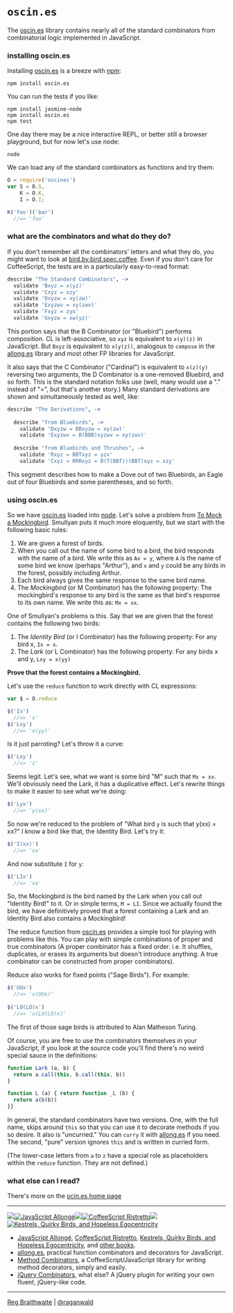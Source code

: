 # `oscin.es`

The [oscin.es] library contains nearly all of the standard combinators from combinatorial logic implemented in JavaScript.

### installing oscin.es

Installing [oscin.es] is a breeze with [npm]:

    npm install oscin.es
    
You can run the tests if you like:

    npm install jasmine-node
    npm install oscin.es
    npm test

One day there may be a nice interactive REPL, or better still a browser playground, but for now let's use node:

    node
    
We can load any of the standard combinators as functions and try them:

```javascript
O = require('oscines')
var S = O.S,
    K = O.K,
    I = O.I;

K('foo')('bar')
  //=> 'foo'
```

### what are the combinators and what do they do?

If you don't remember all the combinators' letters and what they do, you might want to look at [bird.by.bird.spec.coffee]. Even if you don't care for CoffeeScript, the tests are in a particularly easy-to-read format:

```coffeescript
describe "The Standard Combinators", ->
  validate 'Bxyz = x(yz)'
  validate 'Cxyz = xzy'
  validate 'Dxyzw = xy(zw)'
  validate 'Exyzwv = xy(zwv)'
  validate 'Fxyz = zyx'
  validate 'Gxyzw = xw(yz)'
```

This portion says that the B Combinator (or "Bluebird") performs composition. CL is left-associative, so `xyz` is equivalent to `x(y)(z)` in JavaScript. But `Bxyz` is equivalent to `x(y(z))`, analogous to `compose` in the [allong.es] library and most other FP libraries for JavaScript.

[oscin.es]: http://oscin.es
[allong.es]: http://allong.es
[npm]: hpmjs.org
[bird.by.bird.spec.coffee]: https://github.com/raganwald/oscin.es/blob/master/spec/bird.by.bird.spec.coffee
[mock]: http://www.amazon.com/gp/product/0192801422?ie=UTF8&tag=raganwald001-20&linkCode=as2&camp=1789&creative=9325&creativeASIN=0192801422

It also says that the C Combinator ("Cardinal") is equivalent to `x(z)(y)` reversing two arguments, the D Combinator is a one-removed Bluebird, and so forth. This is the standard notation folks use (well, many would use a "." instead of "=", but that's another story.) Many standard derivations are shown and simultaneously tested as well, like:

```coffeescript
describe "The Derivations", ->
  
  describe "from Bluebirds", ->
    validate 'Dxyzw = BBxyzw = xy(zw)'
    validate 'Exyzwv = B(BBB)xyzwv = xy(zwv)'
    
  describe "from Bluebirds and Thrushes", ->
    validate 'Rxyz = BBTxyz = yzx'
    validate 'Cxyz = RRRxyz = B(T(BBT))(BBT)xyz = xzy'
```

This segment describes how to make a Dove out of two Bluebirds, an Eagle out of four Bluebirds and some parentheses, and so forth.

### using oscin.es

So we have [oscin.es] loaded into [node]. Let's solve a problem from [To Mock a Mockingbird][mock]. Smullyan puts it much more eloquently, but we start with the following basic rules:

1. We are given a forest of birds.
2. When you call out the name of some bird to a bird, the bird responds with the name of a bird. We write this as `Ax = y`, where `A` is the name of some bird we know (perhaps "Arthur"), and `x` and `y` could be any birds in the forest, possibly including Arthur.
3. Each bird always gives the same response to the same bird name.
4. The *Mockingbird* (or M Combinator) has the following property: The mockingbird's response to any bird is the same as that bird's response to its own name. We write this as: `Mx = xx`.

One of Smullyan's problems is this. Say that we are given that the forest contains the following two birds:

1. The *Identity Bird* (or I Combinator) has the following property: For any bird x, `Ix = x`.
2. The *Lark* (or L Combinator) has the following property: For any birds x and y, `Lxy = x(yy)`

**Prove that the forest contains a Mockingbird.**

Let's use the `reduce` function to work directly with CL expressions:

```javascript
var $ = O.reduce

$('Ix')
  //=> 'x'
$('Lxy')
  //=> 'x(yy)'
```

Is it just parroting? Let's throw it a curve:

```javascript
$('Lxy')
  //=> 'z'
```

Seems legit. Let's see, what we want is some bird "M" such that `Mx = xx`. We'll obviously need the Lark, it has a duplicative effect. Let's rewrite things to make it easier to see what we're doing:

```javascript
$('Lyx')
  //=> 'y(xx)'
```

So now we're reduced to the problem of "What bird `y` is such that y(xx) = xx?" I know a bird like that, the Identity Bird. Let's try it:

```javascript
$('I(xx)')
  //=> 'xx'
```
And now substitute `I` for `y`:

```javascript
$('LIx')
  //=> 'xx'
```

So, the Mockingbird is the bird named by the Lark when you call out "Identity Bird!" to it. Or in simple terms, `M = LI`. Since we actually found the bird, we have definitively proved that a forest containing a Lark and an Identity Bird also contains a Mockingbird!

The reduce function from [oscin.es] provides a simple tool for playing with problems like this. You can play with simple combinations of proper and true combinators (A proper combinator has a fixed order. i.e. It shuffles, duplicates, or erases its arguments but doesn't introduce anything. A true combinator can be constructed from proper combinators).

Reduce also works for fixed points ("Sage Birds"). For example:

```javascript
$('UUx')
  //=> 'x(UUx)'
  
$('LO(LO)x')
  //=> 'x(LO(LO)x)'
```

The first of those sage birds is attributed to Alan Matheson Turing.

Of course, you are free to use the combinators themselves in your JavaScript, if you look at the source code you'll find there's no weird special sauce in the definitions:

```javascript
function Lark (a, b) {
  return a.call(this, b.call(this, b))
}

function L (a) { return function _L (b) {
  return a(b(b))
}}
```

In general, the standard combinators have two versions. One, with the full name, skips around `this` so that you can use it to decorate methods if you so desire. It also is "uncurried." You can `curry` it with [allong.es] if you need. The second, "pure" version ignores `this` and is written in curried form.

(The lower-case letters from `a` to `z` have a special role as placeholders within the `reduce` function. They are not defined.)

### what else can I read?

There's more on the [ocin.es home page][oscin.es]

---

![](http://i.minus.com/iL337yTdgFj7.png)[![JavaScript Allongé](http://i.minus.com/iW2E1A8M5UWe6.jpeg)][ja]![](http://i.minus.com/iL337yTdgFj7.png)[![CoffeeScript Ristretto](http://i.minus.com/iMmGxzIZkHSLD.jpeg)](http://leanpub.com/coffeescript-ristretto "CoffeeScript Ristretto")![](http://i.minus.com/iL337yTdgFj7.png)[![Kestrels, Quirky Birds, and Hopeless Egocentricity](http://i.minus.com/ibw1f1ARQ4bhi1.jpeg)](http://leanpub.com/combinators "Kestrels, Quirky Birds, and Hopeless Egocentricity")

* [JavaScript Allongé](http://leanpub.com/javascript-allonge), [CoffeeScript Ristretto](http://leanpub.com/coffeescript-ristretto), [Kestrels, Quirky Birds, and Hopeless Egocentricity](http://leanpub.com/combinators), and [other books](http://leanpub.com/u/raganwald).
* [allong.es](http://allong.es), practical function combinators and decorators for JavaScript.
* [Method Combinators](https://github.com/raganwald/method-combinators), a CoffeeScript/JavaScript library for writing method decorators, simply and easily.
* [jQuery Combinators](http://github.com/raganwald/jquery-combinators), what else? A jQuery plugin for writing your own fluent, jQuery-like code. 

[ja]: http://leanpub.com/javascript-allonge "JavaScript Allongé"
[node]: http://nodejs.org

---

[Reg Braithwaite](http://braythwayt.com) | [@raganwald](http://twitter.com/raganwald)